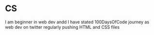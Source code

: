 # CS
I am beginner in web dev andd I have stated 100DaysOfCode journey as web dev on twitter
regularly pushing HTML and CSS files
